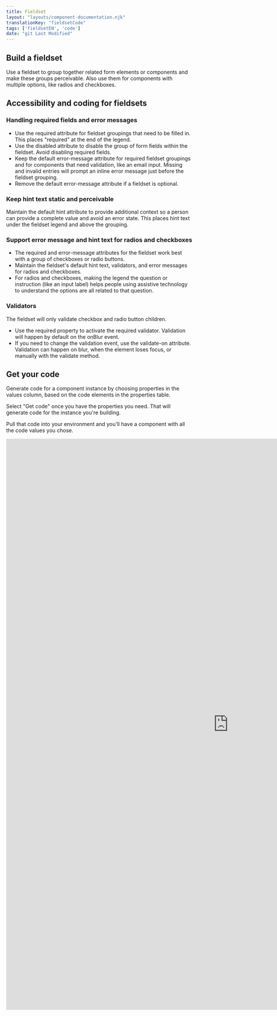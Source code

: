 ```yaml
---
title: Fieldset
layout: "layouts/component-documentation.njk"
translationKey: "fieldsetCode"
tags: ['fieldsetEN', 'code']
date: "git Last Modified"
---
```


## Build a fieldset

Use a fieldset to group together related form elements or components and make these groups perceivable. Also use them for components with multiple options, like radios and checkboxes.

## Accessibility and coding for fieldsets

### Handling required fields and error messages

- Use the required attribute for fieldset groupings that need to be filled in. This places "required" at the end of the legend.
- Use the disabled attribute to disable the group of form fields within the fieldset. Avoid disabling required fields.
- Keep the default error-message attribute for required fieldset groupings and for components that need validation, like an email input. Missing and invalid entries will prompt an inline error message just before the fieldset grouping.
- Remove the default error-message attribute if a fieldset is optional.

### Keep hint text static and perceivable

Maintain the default hint attribute to provide additional context so a person can provide a complete value and avoid an error state. This places hint text under the fieldset legend and above the grouping.

### Support error message and hint text for radios and checkboxes

- The required and error-message attributes for the fieldset work best with a group of checkboxes or radio buttons.
- Maintain the fieldset's default hint text, validators, and error messages for radios and checkboxes.
- For radios and checkboxes, making the legend the question or instruction (like an input label) helps people using assistive technology to understand the options are all related to that question.

### Validators

The fieldset will only validate checkbox and radio button children.

- Use the required property to activate  the required validator. Validation will happen by default on the onBlur event.
- If you need to change the validation event, use the validate-on attribute. Validation can happen on blur, when the element loses focus, or manually with the validate method.

## Get your code

Generate code for a component instance by choosing properties in the values column, based on the code elements in the properties table.

Select "Get code" once you have the properties you need. That will generate code for the instance you're building.

Pull that code into your environment and you'll have a component with all the code values you chose.

<iframe
  title="Overview of gcds-fieldset properties and events."
  src="https://cds-snc.github.io/gcds-components/?path=/docs/components-fieldset--default&viewMode=docs&shortcuts=false&singleStory=true"
  width="1200"
  height="1540"
  style="display: block; margin: 0 auto;"
  frameBorder="0"
></iframe>
